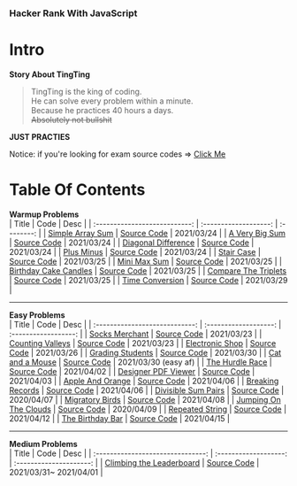 ### Hacker Rank With JavaScript

# Intro 
**Story About TingTing**

> TingTing is the king of coding.  
He can solve every problem within a minute.  
Because he practices 40 hours a days.  
~~Absolutely not bullshit~~

**JUST PRACTIES** 

Notice: if you're looking for exam source codes =>  [Click Me](EXAM.md)
# Table Of Contents  
**Warmup Problems**  
|             Title             |         Code          |    Desc    |
| :---------------------------: | :-------------------: | :--------: |
|   [Simple Array Sum][2web]    | [Source Code][2code]  | 2021/03/24 |
|    [A Very Big Sum][3web]     | [Source Code][2code]  | 2021/03/24 |
|  [Diagonal Difference][4web]  | [Source Code][4code]  | 2021/03/24 |
|      [Plus Minus][5web]       | [Source Code][5code]  | 2021/03/24 |
|      [Stair Case][6web]       | [Source Code][6code]  | 2021/03/25 |
|     [Mini Max Sum][7web]      | [Source Code][7code]  | 2021/03/25 |
| [Birthday Cake Candles][8web] | [Source Code][8code]  | 2021/03/25 |
| [Compare The Triplets][9web]  | [Source Code][9code]  | 2021/03/25 |
|   [Time Conversion][12web]    | [Source Code][12code] | 2021/03/29 |


---
**Easy Problems**  
|             Title              |         Code          |         Desc         |
| :----------------------------: | :-------------------: | :------------------: |
|     [Socks Merchant][1web]     | [Source Code][1code]  |      2021/03/23      |
|   [Counting Valleys][10web]    | [Source Code][10code] |      2021/03/23      |
|    [Electronic Shop][11web]    | [Source Code][11code] |      2021/03/26      |
|   [Grading Students][13web]    | [Source Code][13code] |      2021/03/30      |
|    [Cat and a Mouse][14web]    | [Source Code][14code] | 2021/03/30 (easy af) |
|    [The Hurdle Race][16web]    | [Source Code][16code] |      2021/04/02      |
|  [Designer PDF Viewer][17web]  | [Source Code][17code] |      2021/04/03      |
|   [Apple And Orange][18web]    | [Source Code][18code] |      2021/04/06      |
|   [Breaking Records][19web]    | [Source Code][19code] |      2021/04/06      |
|  [Divisible Sum Pairs][20web]  | [Source Code][20code] |      2020/04/07      |
|    [Migratory Birds][21web]    | [Source Code][21code] |      2021/04/08      |
| [Jumping On The Clouds][22web] | [Source Code][22code] |      2020/04/09      |
|    [Repeated String][23web]    | [Source Code][23code] |      2021/04/12      |
|   [The Birthday Bar][24web]    | [Source Code][24code] |      2021/04/15      |

---
**Medium Problems**  
|               Title               |         Code          |          Desc           |
| :-------------------------------: | :-------------------: | :---------------------: |
| [Climbing the Leaderboard][15web] | [Source Code][15code] | 2021/03/31~  2021/04/01 |





<!-- URL Below -->
[1web]:https://www.hackerrank.com/challenges/sock-merchant/problem
[1code]:./src/easy/socksMerchant.js

[2web]:https://www.hackerrank.com/challenges/simple-array-sum/problem
[2code]:./src/warmup/simpleArraySum.js

[3web]:https://www.hackerrank.com/challenges/a-very-big-sum/problem

[4web]:https://www.hackerrank.com/challenges/diagonal-difference/problem
[4code]:./src/warmup/diagonalDifference.js

[5web]:https://www.hackerrank.com/challenges/plus-minus/problem
[5code]:./src/warmup/plusMinus.js

[6web]:https://www.hackerrank.com/challenges/staircase/problem
[6code]:./src/warmup/stairCase.js

[7web]:https://www.hackerrank.com/challenges/mini-max-sum/problem
[7code]:./src/warmup/miniMaxSum.js

[8web]:https://www.hackerrank.com/challenges/birthday-cake-candles/problem
[8code]:./src/warmup/birthdayCakeCandles.js

[9web]:https://www.hackerrank.com/challenges/compare-the-triplets/problem
[9code]:./src/warmup/compareTheTriplets.js

[10web]:https://www.hackerrank.com/challenges/counting-valleys/problem
[10code]:./src/easy/countingValleys.js

[11web]:https://www.hackerrank.com/challenges/electronics-shop/problem
[11code]:./src/easy/electronicsShop.js

[12web]:https://www.hackerrank.com/challenges/time-conversion/problem
[12code]:./src/warmup/timeConversion.js

[13web]:https://www.hackerrank.com/challenges/grading/problem
[13code]:./src/easy/gradingStudents.js

[14web]:https://www.hackerrank.com/challenges/cats-and-a-mouse/problem
[14code]:./src/easy/catAndMouse.js

[15web]:https://www.hackerrank.com/challenges/climbing-the-leaderboard/problem
[15code]:./src/medium/climbingTheLeaderboard.js

[16web]:https://www.hackerrank.com/challenges/the-hurdle-race/problem
[16code]:./src/easy/hurdleRace.js

[17web]:https://www.hackerrank.com/challenges/designer-pdf-viewer/problem
[17code]:./src/easy/designerPdfViewer.js

[18web]:https://www.hackerrank.com/challenges/apple-and-orange/problem
[18code]:./src/easy/appleAndOrange.js

[19web]:https://www.hackerrank.com/challenges/breaking-best-and-worst-records/problem
[19code]:./src/easy/breakingRecords.js

[20web]:https://www.hackerrank.com/challenges/divisible-sum-pairs/problem
[20code]:./src/easy/divisibleSumPairs.js


[21web]:https://www.hackerrank.com/challenges/migratory-birds/problem
[21code]:./src/easy/migratoryBirds.js

[22web]:https://www.hackerrank.com/challenges/jumping-on-the-clouds/problem
[22code]:./src/easy/jumpingOnTheClouds.js

[23web]:https://www.hackerrank.com/challenges/repeated-string/problem
[23code]:./src/easy/repeatedString.js

[24web]:https://www.hackerrank.com/challenges/the-birthday-bar/problem
[24code]:./src/easy/theBirthdayBar.js